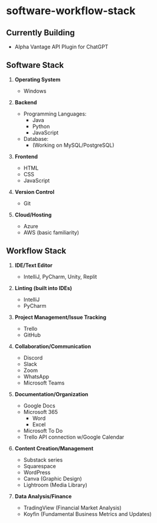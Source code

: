 # software-workflow-stack

## Currently Building
- Alpha Vantage API Plugin for ChatGPT

## Software Stack

1. **Operating System**
   - Windows

2. **Backend**
   - Programming Languages:
     - Java
     - Python
     - JavaScript
   - Database:
     - (Working on MySQL/PostgreSQL)

3. **Frontend**
   - HTML
   - CSS
   - JavaScript

4. **Version Control**
   - Git

5. **Cloud/Hosting**
   - Azure
   - AWS (basic familiarity)

## Workflow Stack

1. **IDE/Text Editor**
   - IntelliJ, PyCharm, Unity, Replit

2. **Linting (built into IDEs)**
   - IntelliJ
   - PyCharm

3. **Project Management/Issue Tracking**
   - Trello
   - GitHub

4. **Collaboration/Communication**
   - Discord
   - Slack
   - Zoom
   - WhatsApp
   - Microsoft Teams

5. **Documentation/Organization**
   - Google Docs
   - Microsoft 365
     - Word
     - Excel
   - Microsoft To Do
   - Trello API connection w/Google Calendar

6. **Content Creation/Management**
   - Substack series
   - Squarespace
   - WordPress
   - Canva (Graphic Design)
   - Lightroom (Media Library)

7. **Data Analysis/Finance**
   - TradingView (Financial Market Analysis)
   - Koyfin (Fundamental Business Metrics and Updates)
